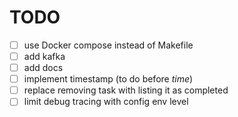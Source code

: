 # TODO
- [ ] use Docker compose instead of Makefile
- [ ] add kafka
- [ ] add docs
- [ ] implement timestamp (to do before *time*)
- [ ] replace removing task with listing it as completed
- [ ] limit debug tracing with config env level